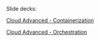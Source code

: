 
Slide decks: 

[Cloud Advanced - Containerization](https://docs.google.com/presentation/d/1DypUp-7bqMSKrBILGFW3bTirBLs0WDiH8rMQUtzpLbI/edit#slide=id.p)

[Cloud Advanced - Orchestration](https://docs.google.com/presentation/d/1kKN4_hlmD5LjusK4XaPFG9p0KMqhniiUHAfuD5aCJ1o/edit?usp=sharing)
